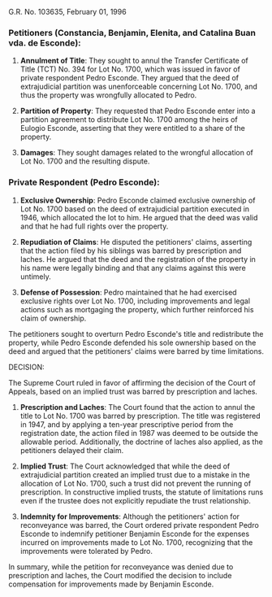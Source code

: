 G.R. No. 103635, February 01, 1996 


### **Petitioners (Constancia, Benjamin, Elenita, and Catalina Buan vda. de Esconde):**

1. **Annulment of Title**: They sought to annul the Transfer Certificate of Title (TCT) No. 394 for Lot No. 1700, which was issued in favor of private respondent Pedro Esconde. They argued that the deed of extrajudicial partition was unenforceable concerning Lot No. 1700, and thus the property was wrongfully allocated to Pedro.
    
2. **Partition of Property**: They requested that Pedro Esconde enter into a partition agreement to distribute Lot No. 1700 among the heirs of Eulogio Esconde, asserting that they were entitled to a share of the property.
    
3. **Damages**: They sought damages related to the wrongful allocation of Lot No. 1700 and the resulting dispute.
    

### **Private Respondent (Pedro Esconde):**

1. **Exclusive Ownership**: Pedro Esconde claimed exclusive ownership of Lot No. 1700 based on the deed of extrajudicial partition executed in 1946, which allocated the lot to him. He argued that the deed was valid and that he had full rights over the property.
    
2. **Repudiation of Claims**: He disputed the petitioners' claims, asserting that the action filed by his siblings was barred by prescription and laches. He argued that the deed and the registration of the property in his name were legally binding and that any claims against this were untimely.
    
3. **Defense of Possession**: Pedro maintained that he had exercised exclusive rights over Lot No. 1700, including improvements and legal actions such as mortgaging the property, which further reinforced his claim of ownership.
    

The petitioners sought to overturn Pedro Esconde's title and redistribute the property, while Pedro Esconde defended his sole ownership based on the deed and argued that the petitioners' claims were barred by time limitations.

DECISION:

The Supreme Court ruled in favor of affirming the decision of the Court of Appeals,  based on an implied trust was barred by prescription and laches.

1. **Prescription and Laches**: The Court found that the action to annul the title to Lot No. 1700 was barred by prescription. The title was registered in 1947, and by applying a ten-year prescriptive period from the registration date, the action filed in 1987 was deemed to be outside the allowable period. Additionally, the doctrine of laches also applied, as the petitioners delayed their claim.
    
2. **Implied Trust**: The Court acknowledged that while the deed of extrajudicial partition created an implied trust due to a mistake in the allocation of Lot No. 1700, such a trust did not prevent the running of prescription. In constructive implied trusts, the statute of limitations runs even if the trustee does not explicitly repudiate the trust relationship.
    
3. **Indemnity for Improvements**: Although the petitioners' action for reconveyance was barred, the Court ordered private respondent Pedro Esconde to indemnify petitioner Benjamin Esconde for the expenses incurred on improvements made to Lot No. 1700, recognizing that the improvements were tolerated by Pedro.
    

In summary, while the petition for reconveyance was denied due to prescription and laches, the Court modified the decision to include compensation for improvements made by Benjamin Esconde.